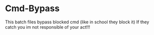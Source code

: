 # Cmd-Bypass
This batch files bypass blocked cmd (like in school they block it)
If they catch you im not responsible of your act!!!
